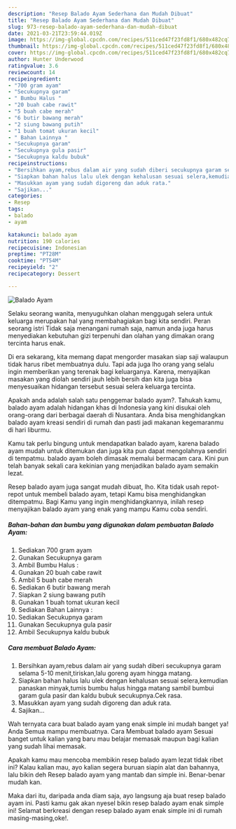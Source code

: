 ```yaml
---
description: "Resep Balado Ayam Sederhana dan Mudah Dibuat"
title: "Resep Balado Ayam Sederhana dan Mudah Dibuat"
slug: 973-resep-balado-ayam-sederhana-dan-mudah-dibuat
date: 2021-03-21T23:59:44.019Z
image: https://img-global.cpcdn.com/recipes/511ced47f23fd8f1/680x482cq70/balado-ayam-foto-resep-utama.jpg
thumbnail: https://img-global.cpcdn.com/recipes/511ced47f23fd8f1/680x482cq70/balado-ayam-foto-resep-utama.jpg
cover: https://img-global.cpcdn.com/recipes/511ced47f23fd8f1/680x482cq70/balado-ayam-foto-resep-utama.jpg
author: Hunter Underwood
ratingvalue: 3.6
reviewcount: 14
recipeingredient:
- "700 gram ayam"
- "Secukupnya garam"
- " Bumbu Halus "
- "20 buah cabe rawit"
- "5 buah cabe merah"
- "6 butir bawang merah"
- "2 siung bawang putih"
- "1 buah tomat ukuran kecil"
- " Bahan Lainnya "
- "Secukupnya garam"
- "Secukupnya gula pasir"
- "Secukupnya kaldu bubuk"
recipeinstructions:
- "Bersihkan ayam,rebus dalam air yang sudah diberi secukupnya garam selama 5-10 menit,tiriskan,lalu goreng ayam hingga matang."
- "Siapkan bahan halus lalu ulek dengan kehalusan sesuai selera,kemudian panaskan minyak,tumis bumbu halus hingga matang sambil bumbui garam gula pasir dan kaldu bubuk secukupnya.Cek rasa."
- "Masukkan ayam yang sudah digoreng dan aduk rata."
- "Sajikan..."
categories:
- Resep
tags:
- balado
- ayam

katakunci: balado ayam 
nutrition: 190 calories
recipecuisine: Indonesian
preptime: "PT28M"
cooktime: "PT54M"
recipeyield: "2"
recipecategory: Dessert

---
```



![Balado Ayam](https://img-global.cpcdn.com/recipes/511ced47f23fd8f1/680x482cq70/balado-ayam-foto-resep-utama.jpg)

Selaku seorang wanita, menyuguhkan olahan menggugah selera untuk keluarga merupakan hal yang membahagiakan bagi kita sendiri. Peran seorang istri Tidak saja menangani rumah saja, namun anda juga harus menyediakan kebutuhan gizi terpenuhi dan olahan yang dimakan orang tercinta harus enak.

Di era  sekarang, kita memang dapat mengorder masakan siap saji walaupun tidak harus ribet membuatnya dulu. Tapi ada juga lho orang yang selalu ingin memberikan yang terenak bagi keluarganya. Karena, menyajikan masakan yang diolah sendiri jauh lebih bersih dan kita juga bisa menyesuaikan hidangan tersebut sesuai selera keluarga tercinta. 



Apakah anda adalah salah satu penggemar balado ayam?. Tahukah kamu, balado ayam adalah hidangan khas di Indonesia yang kini disukai oleh orang-orang dari berbagai daerah di Nusantara. Anda bisa menghidangkan balado ayam kreasi sendiri di rumah dan pasti jadi makanan kegemaranmu di hari liburmu.

Kamu tak perlu bingung untuk mendapatkan balado ayam, karena balado ayam mudah untuk ditemukan dan juga kita pun dapat mengolahnya sendiri di tempatmu. balado ayam boleh dimasak memalui bermacam cara. Kini pun telah banyak sekali cara kekinian yang menjadikan balado ayam semakin lezat.

Resep balado ayam juga sangat mudah dibuat, lho. Kita tidak usah repot-repot untuk membeli balado ayam, tetapi Kamu bisa menghidangkan ditempatmu. Bagi Kamu yang ingin menghidangkannya, inilah resep menyajikan balado ayam yang enak yang mampu Kamu coba sendiri.

<!--inarticleads1-->

##### Bahan-bahan dan bumbu yang digunakan dalam pembuatan Balado Ayam:

1. Sediakan 700 gram ayam
1. Gunakan Secukupnya garam
1. Ambil  Bumbu Halus :
1. Gunakan 20 buah cabe rawit
1. Ambil 5 buah cabe merah
1. Sediakan 6 butir bawang merah
1. Siapkan 2 siung bawang putih
1. Gunakan 1 buah tomat ukuran kecil
1. Sediakan  Bahan Lainnya :
1. Sediakan Secukupnya garam
1. Gunakan Secukupnya gula pasir
1. Ambil Secukupnya kaldu bubuk




<!--inarticleads2-->

##### Cara membuat Balado Ayam:

1. Bersihkan ayam,rebus dalam air yang sudah diberi secukupnya garam selama 5-10 menit,tiriskan,lalu goreng ayam hingga matang.
1. Siapkan bahan halus lalu ulek dengan kehalusan sesuai selera,kemudian panaskan minyak,tumis bumbu halus hingga matang sambil bumbui garam gula pasir dan kaldu bubuk secukupnya.Cek rasa.
1. Masukkan ayam yang sudah digoreng dan aduk rata.
1. Sajikan...




Wah ternyata cara buat balado ayam yang enak simple ini mudah banget ya! Anda Semua mampu membuatnya. Cara Membuat balado ayam Sesuai banget untuk kalian yang baru mau belajar memasak maupun bagi kalian yang sudah lihai memasak.

Apakah kamu mau mencoba membikin resep balado ayam lezat tidak ribet ini? Kalau kalian mau, ayo kalian segera buruan siapin alat dan bahannya, lalu bikin deh Resep balado ayam yang mantab dan simple ini. Benar-benar mudah kan. 

Maka dari itu, daripada anda diam saja, ayo langsung aja buat resep balado ayam ini. Pasti kamu gak akan nyesel bikin resep balado ayam enak simple ini! Selamat berkreasi dengan resep balado ayam enak simple ini di rumah masing-masing,oke!.

